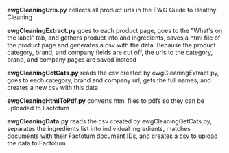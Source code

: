 **ewgCleaningUrls.py** collects all product urls in the EWG Guide to Healthy Cleaning

**ewgCleaningExtract.py** goes to each product page, goes to the "What's on the label" tab, and gathers product info and ingredients, saves a html file of the product page and generates a csv with the data. Because the product category, brand, and company fields are cut off, the urls to the category, brand, and company pages are saved instead

**ewgCleaningGetCats.py** reads the csv created by ewgCleaningExtract.py, goes to each category, brand and company url, gets the full names, and creates a new csv with this data

**ewgCleaningHtmlToPdf.py** converts html files to pdfs so they can be uploaded to Factotum

**ewgCleaningData.py** reads the csv created by ewgCleaningGetCats.py, separates the ingredients list into individual ingredients, matches documents with their Factotum document IDs, and creates a csv to upload the data to Factotum
